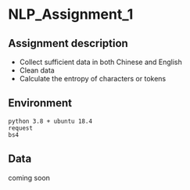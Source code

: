 # NLP_Assignment_1
## Assignment description
* Collect sufficient data in both Chinese and English
* Clean data
* Calculate the entropy of characters or tokens
## Environment
    python 3.8 + ubuntu 18.4
    request    
    bs4
## Data
coming soon
 
